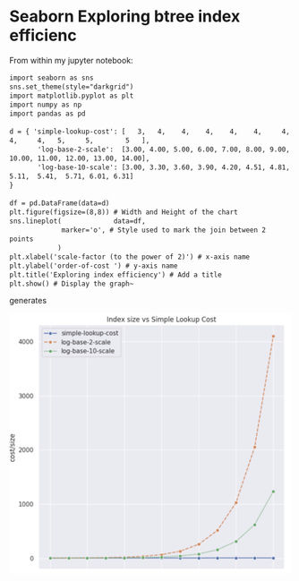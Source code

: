 # Seaborn Exploring btree index efficienc

From within my jupyter notebook:
```
import seaborn as sns
sns.set_theme(style="darkgrid")
import matplotlib.pyplot as plt
import numpy as np
import pandas as pd

d = { 'simple-lookup-cost': [   3,   4,    4,    4,    4,    4,     4,     4,     4,   5,     5,        5   ], 
       'log-base-2-scale':  [3.00, 4.00, 5.00, 6.00, 7.00, 8.00, 9.00,  10.00, 11.00, 12.00, 13.00, 14.00],
       'log-base-10-scale': [3.00, 3.30, 3.60, 3.90, 4.20, 4.51, 4.81,  5.11,  5.41,  5.71, 6.01, 6.31]
} 

df = pd.DataFrame(data=d)
plt.figure(figsize=(8,8)) # Width and Height of the chart
sns.lineplot(             data=df,
             marker='o', # Style used to mark the join between 2 points
            )
plt.xlabel('scale-factor (to the power of 2)') # x-axis name
plt.ylabel('order-of-cost ') # y-axis name
plt.title('Exploring index efficiency') # Add a title
plt.show() # Display the graph~
```


generates

![actual-cost-vs-log-base-2-growth-and-log-base-10.png](actual-cost-vs-log-base-2-growth-and-log-base-10.png)

